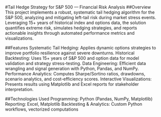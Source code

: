 #Tail Hedge Strategy for S&P 500 — Financial Risk Analysis
##Overview
This project implements a robust, systematic tail hedging algorithm for the S&P 500, analyzing and mitigating left-tail risk during market stress events. Leveraging 15+ years of historical index and options data, the solution quantifies extreme risk, simulates hedging strategies, and reports actionable insights through automated performance metrics and visualizations.

##Features
Systematic Tail Hedging: Applies dynamic options strategies to improve portfolio resilience against severe downturns.
Historical Backtesting: Uses 15+ years of S&P 500 and option data for model validation and strategy stress-testing.
Data Engineering: Efficient data wrangling and signal generation with Python, Pandas, and NumPy.
Performance Analytics: Computes Sharpe/Sortino ratios, drawdowns, scenario analytics, and cost-efficiency scores.
Interactive Visualizations: Presents results using Matplotlib and Excel reports for stakeholder interpretation.

##Technologies Used
Programming: Python (Pandas, NumPy, Matplotlib)
Reporting: Excel, Matplotlib
Backtesting & Analytics: Custom Python workflows, vectorized computations



